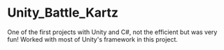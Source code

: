# Unity_Battle_Kartz
 One of the first projects with Unity and C#, not the efficient but was very fun!  Worked with most of Unity's framework in this project.
